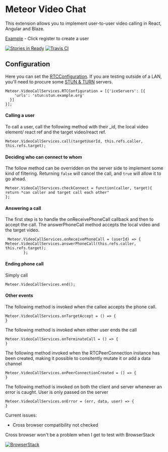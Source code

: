 # Meteor Video Chat
This extension allows you to implement user-to-user video calling in React, Angular and Blaze.


[Example](https://meteorvideochat.herokuapp.com) - Click register to create a user

[![Stories in Ready](https://badge.waffle.io/elmarti/meteor-video-chat.svg?label=ready&title=Ready)](http://waffle.io/elmarti/meteor-video-chat)
[![Travis CI](https://travis-ci.org/elmarti/meteor-video-chat.svg?branch=master)](https://travis-ci.org/elmarti/meteor-video-chat)
## Configuration
Here you can set the [RTCConfiguration](https://developer.mozilla.org/en-US/docs/Web/API/RTCConfiguration). If you are testing outside of a LAN, you'll need to procure some [STUN & TURN](https://gist.github.com/yetithefoot/7592580) servers.

```
Meteor.VideoCallServices.RTCConfiguration = [{'iceServers': [{
    'urls': 'stun:stun.example.org'
  }]
}];
```
#### Calling a user
To call a user, call the following method with their _id, the local video element/ react ref and the target video/react ref.
```
Meteor.VideoCallServices.call(targetUserId, this.refs.caller, this.refs.target);
```
#### Deciding who can connect to whom
The follow method can be overridden on the server side to implement some kind of filtering. Returning `false` will cancel the call, and `true` will allow it to go ahead.
```
Meteor.VideoCallServices.checkConnect = function(caller, target){
return *can caller and target call each other"
};
```
#### Answering a call
The first step is to handle the onReceivePhoneCall callback and then to accept the call. The answerPhoneCall method accepts the local video and the target video.
```
 Meteor.VideoCallServices.onReceivePhoneCall = (userId) => {
Meteor.VideoCallServices.answerPhoneCall(this.refs.caller, this.refs.target);
        };

```
#### Ending phone call
Simply call
```
Meteor.VideoCallServices.end();
```
#### Other events
The following method is invoked when the callee accepts the phone call.
```
Meteor.VideoCallServices.onTargetAccept = () => {
}
```
The following method is invoked when either user ends the call
```
Meteor.VideoCallServices.onTerminateCall = () => {
}
```
The following method invoked when the RTCPeerConnection instance has been created, making it possible to consitently mutate it or add a data channel
```
Meteor.VideoCallServices.onPeerConnectionCreated = () => {
}

```
The following method is invoked on both the client and server whenever an error is caught.
User is only passed on the server

```
Meteor.VideoCallServices.onError = (err, data, user) => {
}
```

Current issues:
- Cross browser compatibility not checked

Cross browser won't be a problem when I get to test with BrowserStack



[![BrowserStack](https://www.browserstack.com/images/layout/browserstack-logo-600x315.png)](https://www.browserstack.com/)
